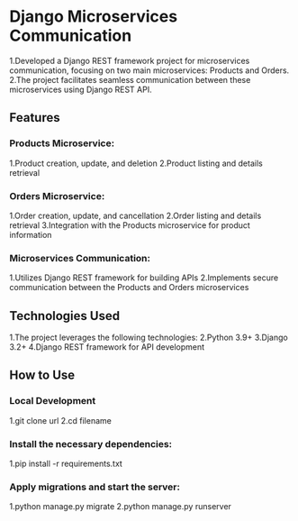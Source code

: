 # Django Microservices Communication
1.Developed a Django REST framework project for microservices communication, focusing on two main microservices: Products and Orders.
2.The project facilitates seamless communication between these microservices using Django REST API.

## Features
### Products Microservice:
1.Product creation, update, and deletion
2.Product listing and details retrieval

### Orders Microservice:
1.Order creation, update, and cancellation
2.Order listing and details retrieval
3.Integration with the Products microservice for product information

### Microservices Communication:

1.Utilizes Django REST framework for building APIs
2.Implements secure communication between the Products and Orders microservices

## Technologies Used
1.The project leverages the following technologies:
2.Python 3.9+
3.Django 3.2+
4.Django REST framework for API development

## How to Use
### Local Development
1.git clone url
2.cd filename

### Install the necessary dependencies:
1.pip install -r requirements.txt

### Apply migrations and start the server:
1.python manage.py migrate
2.python manage.py runserver


